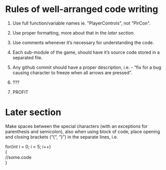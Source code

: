 # Rules of well-arranged code writing #

1. Use full function/variable names ie. "PlayerControls", not "PlrCon".  

2. Use proper formatting, more about that in the _later section_.  

3. Use comments whenever it’s necessary for understanding the code.  

4. Each sub-module of the game, should have it’s source code stored in a separated file.  

5. Any github commit should have a proper description, i.e. - “fix for a bug causing character to freeze when all arrows are pressed”.  
 
6. ???  

7. PROFIT  



# Later section #
Make spaces between the special characters (with an exceptions for parenthesis and semicolon), also when using block of code, place opening and closing brackets (“{“, “}”) in the separate lines, i.e.  
  
for(int i = 0; i < 5; i++)  
{  
//some.code  
}  
  
